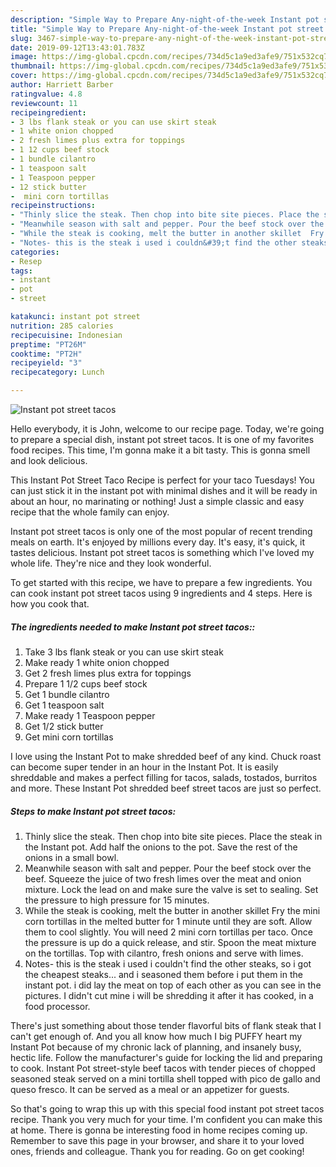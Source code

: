 ```yaml
---
description: "Simple Way to Prepare Any-night-of-the-week Instant pot street tacos"
title: "Simple Way to Prepare Any-night-of-the-week Instant pot street tacos"
slug: 3467-simple-way-to-prepare-any-night-of-the-week-instant-pot-street-tacos
date: 2019-09-12T13:43:01.783Z
image: https://img-global.cpcdn.com/recipes/734d5c1a9ed3afe9/751x532cq70/instant-pot-street-tacos-recipe-main-photo.jpg
thumbnail: https://img-global.cpcdn.com/recipes/734d5c1a9ed3afe9/751x532cq70/instant-pot-street-tacos-recipe-main-photo.jpg
cover: https://img-global.cpcdn.com/recipes/734d5c1a9ed3afe9/751x532cq70/instant-pot-street-tacos-recipe-main-photo.jpg
author: Harriett Barber
ratingvalue: 4.8
reviewcount: 11
recipeingredient:
- 3 lbs flank steak or you can use skirt steak
- 1 white onion chopped
- 2 fresh limes plus extra for toppings
- 1 12 cups beef stock
- 1 bundle cilantro
- 1 teaspoon salt
- 1 Teaspoon pepper
- 12 stick butter
-  mini corn tortillas
recipeinstructions:
- "Thinly slice the steak. Then chop into bite site pieces. Place the steak in the Instant pot. Add half the onions to the pot. Save the rest of the onions in a small bowl."
- "Meanwhile season with salt and pepper. Pour the beef stock over the beef. Squeeze the juice of two fresh limes over the meat and onion mixture.  Lock the lead on and make sure the valve is set to sealing. Set the pressure to high pressure for 15 minutes."
- "While the steak is cooking, melt the butter in another skillet  Fry the mini corn tortillas in the melted butter for 1 minute until they are soft. Allow them to cool slightly. You will need 2 mini corn tortillas per taco. Once the pressure is up do a quick release, and stir. Spoon the meat mixture on the tortillas. Top with cilantro, fresh onions and serve with limes."
- "Notes- this is the steak i used i couldn&#39;t find the other steaks, so i got the cheapest steaks... and i seasoned them before i put them in the instant pot. i did lay the meat on top of each other as you can see in the pictures. I didn&#39;t cut mine i will be shredding it after it has cooked, in a food processor."
categories:
- Resep
tags:
- instant
- pot
- street

katakunci: instant pot street
nutrition: 285 calories
recipecuisine: Indonesian
preptime: "PT26M"
cooktime: "PT2H"
recipeyield: "3"
recipecategory: Lunch

---
```



![Instant pot street tacos](https://img-global.cpcdn.com/recipes/734d5c1a9ed3afe9/751x532cq70/instant-pot-street-tacos-recipe-main-photo.jpg)

Hello everybody, it is John, welcome to our recipe page. Today, we're going to prepare a special dish, instant pot street tacos. It is one of my favorites food recipes. This time, I'm gonna make it a bit tasty. This is gonna smell and look delicious.

This Instant Pot Street Taco Recipe is perfect for your taco Tuesdays! You can just stick it in the instant pot with minimal dishes and it will be ready in about an hour, no marinating or nothing! Just a simple classic and easy recipe that the whole family can enjoy.

Instant pot street tacos is only one of the most popular of recent trending meals on earth. It's enjoyed by millions every day. It's easy, it's quick, it tastes delicious. Instant pot street tacos is something which I've loved my whole life. They're nice and they look wonderful.


To get started with this recipe, we have to prepare a few ingredients. You can cook instant pot street tacos using 9 ingredients and 4 steps. Here is how you cook that.

##### The ingredients needed to make Instant pot street tacos::

1. Take 3 lbs flank steak or you can use skirt steak
1. Make ready 1 white onion chopped
1. Get 2 fresh limes plus extra for toppings
1. Prepare 1 1/2 cups beef stock
1. Get 1 bundle cilantro
1. Get 1 teaspoon salt
1. Make ready 1 Teaspoon pepper
1. Get 1/2 stick butter
1. Get  mini corn tortillas


I love using the Instant Pot to make shredded beef of any kind. Chuck roast can become super tender in an hour in the Instant Pot. It is easily shreddable and makes a perfect filling for tacos, salads, tostados, burritos and more. These Instant Pot shredded beef street tacos are just so perfect. 

##### Steps to make Instant pot street tacos:

1. Thinly slice the steak. Then chop into bite site pieces.
Place the steak in the Instant pot.
Add half the onions to the pot. Save the rest of the onions in a small bowl.
1. Meanwhile season with salt and pepper.
Pour the beef stock over the beef.
Squeeze the juice of two fresh limes over the meat and onion mixture. 
Lock the lead on and make sure the valve is set to sealing.
Set the pressure to high pressure for 15 minutes.
1. While the steak is cooking, melt the butter in another skillet 
Fry the mini corn tortillas in the melted butter for 1 minute until they are soft.
Allow them to cool slightly.
You will need 2 mini corn tortillas per taco.
Once the pressure is up do a quick release, and stir.
Spoon the meat mixture on the tortillas.
Top with cilantro, fresh onions and serve with limes.
1. Notes- this is the steak i used i couldn&#39;t find the other steaks, so i got the cheapest steaks... and i seasoned them before i put them in the instant pot. i did lay the meat on top of each other as you can see in the pictures. I didn&#39;t cut mine i will be shredding it after it has cooked, in a food processor.


There&#39;s just something about those tender flavorful bits of flank steak that I can&#39;t get enough of. And you all know how much I big PUFFY heart my Instant Pot because of my chronic lack of planning, and insanely busy, hectic life. Follow the manufacturer&#39;s guide for locking the lid and preparing to cook. Instant Pot street-style beef tacos with tender pieces of chopped seasoned steak served on a mini tortilla shell topped with pico de gallo and queso fresco. It can be served as a meal or an appetizer for guests. 

So that's going to wrap this up with this special food instant pot street tacos recipe. Thank you very much for your time. I'm confident you can make this at home. There is gonna be interesting food in home recipes coming up. Remember to save this page in your browser, and share it to your loved ones, friends and colleague. Thank you for reading. Go on get cooking!

